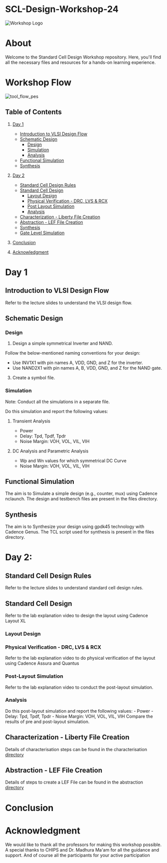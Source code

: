 # SCL-Design-Workshop-24


![Workshop Logo](https://github.com/VardhanSuroshi/SCL_Workshop_24/assets/132068498/c0061cfb-501c-459f-8708-ad6923446105)

# About 
Welcome to the Standard Cell Design Workshop repository. Here, you'll find all the necessary files and resources for a hands-on learning experience.

# Workshop Flow
![tool_flow_pes](https://github.com/VardhanSuroshi/SCL_Workshop_24/assets/132068498/75a8856c-177e-48ac-b1ce-04c5df35a486)


## Table of Contents
1. [Day 1](#day-1)
   - [Introduction to VLSI Design Flow](#introduction-to-vlsi-design-flow)
   - [Schematic Design](#schematic-design)
     - [Design](#design)
     - [Simulation](#simulation)
     - [Analysis](#analysis)
   - [Functional Simulation](#functional-simulation)
   - [Synthesis](#synthesis)



2. [Day 2](#day-2)
   - [Standard Cell Design Rules](#standard-cell-design-rules)
   - [Standard Cell Design](#standard-cell-design)
      - [Layout Design](#layout-design)
      - [Physical Verification - DRC, LVS & RCX](#physical-verification-drc-lvs-&-rcx)
      - [Post Layout Simulation](#post-layout-simulation)
      - [Analysis](#analysis) 
   - [Characterization - Liberty File Creation](#characterization-liberty-file-creation)
   - [Abstraction - LEF File Creation](#abstraction-lef-file-creation)
   - [Synthesis](#synthesis)
   - [Gate Level Simulation](#gate-level-simulation) 
3. [Conclusion](#conclusion)
4. [Acknowledgment](#acknowledgment)


# Day 1 
## Introduction to VLSI Design Flow
Refer to the lecture slides to understand the VLSI design flow. 

## Schematic Design 
### Design 

1. Design a simple symmetrical Inverter and NAND.

Follow the below-mentioned naming conventions for your design: 
   - Use INV1X1 with pin names A, VDD, GND, and Z for the inverter.
   - Use NAND2X1 with pin names A, B, VDD, GND, and Z for the NAND gate.

3. Create a symbol file. 

### Simulation

Note: Conduct all the simulations in a separate file.

Do this simulation and report the following values:

1. Transient Analysis
    - Power
    - Delay: Tpd, Tpdf, Tpdr
    - Noise Margin: VOH, VOL, VIL, VIH
      
2. DC Analysis and Parametric Analysis
    - Wp and Wn values for which symmetrical DC Curve
    - Noise Margin: VOH, VOL, VIL, VIH

## Functional Simulation 

The aim is to Simulate a simple design (e.g., counter, mux) using Cadence nclaunch. The design and testbench files are present in the files directory.

## Synthesis

The aim is to Synthesize your design using gpdk45 technology with Cadence Genus. The TCL script used for synthesis is present in the files directory.



# Day 2: 

## Standard Cell Design Rules
Refer to the lecture slides to understand standard cell design rules. 

## Standard Cell Design
Refer to the lab explanation video to design the layout using Cadence Layout XL

### Layout Design

### Physical Verification - DRC, LVS & RCX
Refer to the lab explanation video to do physical verification of the layout using Cadence Assura and Quantus

### Post-Layout Simulation
Refer to the lab explanation video to conduct the post-layout simulation. 

### Analysis 

Do this post-layout simulation and report the following values:
    - Power
    - Delay: Tpd, Tpdf, Tpdr
    - Noise Margin: VOH, VOL, VIL, VIH
Compare the results of pre and post-layout simulation.

## Characterization - Liberty File Creation
Details of characterisation steps can be found in the characterisation [directory](https://github.com/VardhanSuroshi/SCL-Design-Workshop-24/tree/main/characterization) 

## Abstraction - LEF File Creation
Details of steps to create a LEF File can be found in the abstraction [directory](https://github.com/VardhanSuroshi/SCL-Design-Workshop-24/tree/main/abstraction)


# Conclusion


# Acknowledgment
We would like to thank all the professors for making this workshop possible. A special thanks to CHIPS and Dr. Madhura Ma'am for all the guidance and support. And of course all the participants for your active participation


